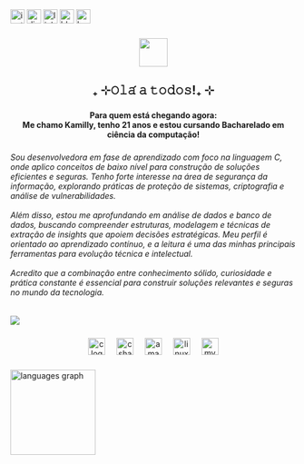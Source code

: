 <div align="left">
  <img src="https://img.shields.io/static/v1?message=Instagram&logo=instagram&label=&color=E4405F&logoColor=white&labelColor=&style=for-the-badge" height="25" alt="instagram logo"  />
  <img src="https://img.shields.io/static/v1?message=Discord&logo=discord&label=&color=7289DA&logoColor=white&labelColor=&style=for-the-badge" height="25" alt="discord logo"  />
  <img src="https://img.shields.io/static/v1?message=LinkedIn&logo=linkedin&label=&color=0077B5&logoColor=white&labelColor=&style=for-the-badge" height="25" alt="linkedin logo"  />
  <img src="https://img.shields.io/static/v1?message=Bluesky&logo=bluesky&label=&color=0285FF&logoColor=white&labelColor=&style=for-the-badge" height="25" alt="bluesky logo"  />
  <img src="https://img.shields.io/static/v1?message=HackerRank&logo=hackerrank&label=&color=2EC866&logoColor=white&labelColor=&style=for-the-badge" height="25" alt="hackerrank logo"  />
</div>

###

<div align="center">
  <img height="50" src="https://blogger.googleusercontent.com/img/b/R29vZ2xl/AVvXsEjCnYc8uk9MqMgGVabz4uuFPSZH_5cEcRDgRUdKbaVKZWWru7V-hzpME9dcYDYxmY0Cl1ISYjlIi6DAM5_IWjGhBpdu2FtCEgbzmd7a7AYKMR4sYn-M9UTPTwETsd6TzEEa3iRUtyrO0BE/s1600/52Abelhinhasmagiagifs.gif"  />
</div>

###

<h2 align="center">₊ ⊹𝙾𝚕𝚊́ 𝚊 𝚝𝚘𝚍𝚘𝚜!₊ ⊹</h2>

###

<h4 align="center">Para quem está chegando agora: <br>Me chamo Kamilly, tenho 21 anos e estou cursando Bacharelado em ciência da computação!</h4>

###

<h6 align="left">Sou desenvolvedora em fase de aprendizado com foco na linguagem C, onde aplico conceitos de baixo nível para construção de soluções eficientes e seguras. Tenho forte interesse na área de segurança da informação, explorando práticas de proteção de sistemas, criptografia e análise de vulnerabilidades.<br><br>Além disso, estou me aprofundando em análise de dados e banco de dados, buscando compreender estruturas, modelagem e técnicas de extração de insights que apoiem decisões estratégicas. Meu perfil é orientado ao aprendizado contínuo, e a leitura é uma das minhas principais ferramentas para evolução técnica e intelectual.<br><br>Acredito que a combinação entre conhecimento sólido, curiosidade e prática constante é essencial para construir soluções relevantes e seguras no mundo da tecnologia.</h6>

###

<div align="left">
  <img src="https://visitor-badge.laobi.icu/badge?page_id=Abeliia.Abeliia&"  />
</div>

###

<div align="center">
  <img src="https://cdn.jsdelivr.net/gh/devicons/devicon/icons/c/c-line.svg" height="30" alt="c logo"  />
  <img width="12" />
  <img src="https://cdn.jsdelivr.net/gh/devicons/devicon/icons/csharp/csharp-original.svg" height="30" alt="csharp logo"  />
  <img width="12" />
  <img src="https://cdn.jsdelivr.net/gh/devicons/devicon/icons/amazonwebservices/amazonwebservices-original-wordmark.svg" height="30" alt="amazonwebservices logo"  />
  <img width="12" />
  <img src="https://cdn.jsdelivr.net/gh/devicons/devicon/icons/linux/linux-original.svg" height="30" alt="linux logo"  />
  <img width="12" />
  <img src="https://cdn.jsdelivr.net/gh/devicons/devicon/icons/mysql/mysql-original.svg" height="30" alt="mysql logo"  />
</div>

###

<div align="left">
  <img src="https://github-readme-stats.vercel.app/api/top-langs?username=Abeliia&locale=en&hide_title=false&layout=compact&card_width=320&langs_count=5&theme=shades-of-purple&hide_border=false" height="150" alt="languages graph"  />
</div>

###

<br clear="both">




###
